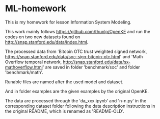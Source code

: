 # ML-homework
This is my homework for lesson Information System Modeling.

This work mainly follows https://github.com/thunlp/OpenKE and run the codes on two new datasets found on http://snap.stanford.edu/data/index.html.


The processed data from 'Bitcoin OTC trust weighted signed network, https://snap.stanford.edu/data/soc-sign-bitcoin-otc.html' and 'Math Overflow temporal network, http://snap.stanford.edu/data/sx-mathoverflow.html' are saved in folder 'benchmark/soc' and folder 'benchmark/math'.


Runable files are named after the used model and dataset.


And in folder examples are the given examples by the original OpenKE.


The data are processed through the 'da_xxx.ipynb' and 'n-n.py' in the corresponding dataset folder following the data description instructions in the original README, which is renamed as 'README-OLD'.
